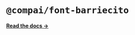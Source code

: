 # `@compai/font-barriecito`

[**Read the docs &rarr;**](https://components.ai/docs/typefaces/barriecito)
